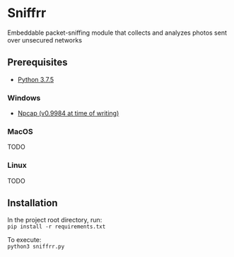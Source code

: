 # Sniffrr

Embeddable packet-sniffing module that collects and analyzes photos sent over unsecured networks

## Prerequisites

- [Python 3.7.5](https://www.python.org/downloads/release/python-375/)

### Windows

- [Npcap (v0.9984 at time of writing)](https://nmap.org/npcap/#download)

### MacOS

TODO

### Linux

TODO

## Installation

In the project root directory, run:  
`pip install -r requirements.txt`

To execute:  
`python3 sniffrr.py`
